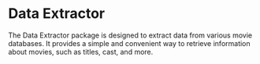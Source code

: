 # Data Extractor

The Data Extractor package is designed to extract data from various movie databases. It provides a simple and convenient way to retrieve information about movies, such as titles, cast, and more.
